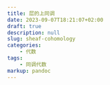 ```yaml
---
title: 层的上同调
date: 2023-09-07T18:21:07+02:00
draft: true
description: null
slug: sheaf-cohomology
categories:
    - 代数
tags:
    - 同调代数
markup: pandoc
---
```


